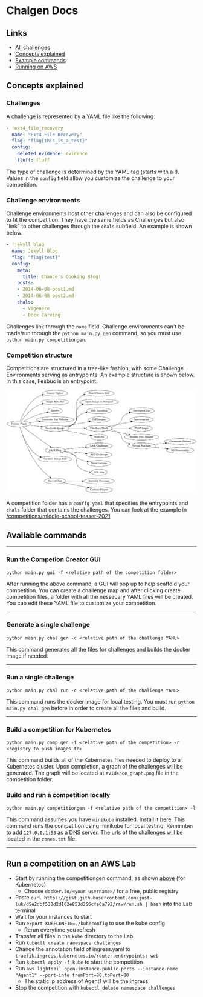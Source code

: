 Chalgen Docs
==============
## Links
  - [All challenges](chal_types/README.md)
  - [Concepts explained](README.md#concepts-explained)
  - [Example commands](README.md#available-commands)
  - [Running on AWS](README.md#run-a-competition-on-an-aws-lab)

## Concepts explained

### Challenges
A challenge is represented by a YAML file like the following:

```yaml
- !ext4_file_recovery
  name: "Ext4 File Recovery"
  flag: "flag{this_is_a_test}"
  config:
    deleted_evidence: evidence
    fluff: fluff
```

The type of challenge is determined by the YAML tag (starts with a !). Values in the `config` field allow you customize the challenge to your competition.

### Challenge environments
Challenge environments host other challenges and can also be configured to fit the competition. They have the same fields as Challenges but also "link" to other challenges through the `chals` subfield. An example is shown below.

```yaml
- !jekyll_blog
  name: Jekyll Blog
  flag: "flag{test}"
  config:
    meta:
      title: Chance's Cooking Blog!
    posts:
    - 2014-06-08-post1.md
    - 2014-06-08-post2.md
    chals:
      - Vigenere
      - Docx Carving
```

Challenges link through the `name` field. Challenge environments can't be made/run through the `python main.py gen` command, so you must use `python main.py competitiongen`. 

### Competition structure
Competitions are structured in a tree-like fashion, with some Challenge Environments serving as entrypoints. An example structure is shown below. In this case, Fesbuc is an entrypoint.

![image](../evidence_graph.png)

A competition folder has a `config.yaml` that specifies the entrypoints and `chals` folder that contains the challenges. You can look at the example in [/competitions/middle-school-teaser-2021](/competitions/middle-school-teaser-2021/)

## Available commands
***
### Run the Competion Creator GUI

```shell
python main.py gui -f <relative path of the competition folder>
```

After running the above command, a GUI will pop up to help scaffold your competition. You can create a challenge map and after clicking 
create competition files, a folder with all the nessecary YAML files will be created. You cab edit these YAML file to customize your competition.
***
### Generate a single challenge

```shell
python main.py chal gen -c <relative path of the challenge YAML>
```

This command generates all the files for challenges and builds the docker image if needed.
***
### Run a single challenge

```shell
python main.py chal run -c <relative path of the challenge YAML>
```

This command runs the docker image for local testing. You must run `python main.py chal gen` before in order to create all the files and build.
***
### Build a competition for Kubernetes

```shell
python main.py comp gen -f <relative path of the competition> -r <registry to push images to>
```

This command builds all of the Kubernetes files needed to deploy to a Kubernetes cluster. Upon completion, a graph of the challenges will be generated. The graph will be located at `evidence_graph.png` file in the competition folder.

### Build and run a competition locally

```shell
python main.py competitiongen -f <relative path of the competition> -l
```

This command assumes you have `minikube` installed. Install it [here](https://minikube.sigs.k8s.io/docs/start/). This command runs the competition using minikube for local testing. Remember to add `127.0.0.1:53` as a DNS server. The urls of the challenges will be located in the `zones.txt` file.
***

## Run a competition on an AWS Lab

 - Start by running the competitiongen command, as shown [above](README.md#build-a-competition-for-kubernetes) (for Kubernetes)
    - Choose `docker.io/<your username>/` for a free, public registry
 - Paste `curl https://gist.githubusercontent.com/just-luk/d5e2dbf530d2d162e853d356cfe0a792/raw/run.sh | bash` into the Lab terminal
 - Wait for your instances to start
 - Run `export KUBECONFIG=./kubeconfig` to use the kube config
    - Rerun everytime you refresh
 - Transfer all files in the `kube` directory to the Lab
 - Run `kubectl create namespace challenges`
 - Change the annotation field of ingress.yaml to `traefik.ingress.kubernetes.io/router.entrypoints: web`
 - Run `kubectl apply -f kube` to start the competition
 - Run `aws lightsail open-instance-public-ports --instance-name "Agent1" --port-info fromPort=80,toPort=80`
    - The static ip address of Agent1 will be the ingress
 - Stop the competition with `kubectl delete namespace challenges`

